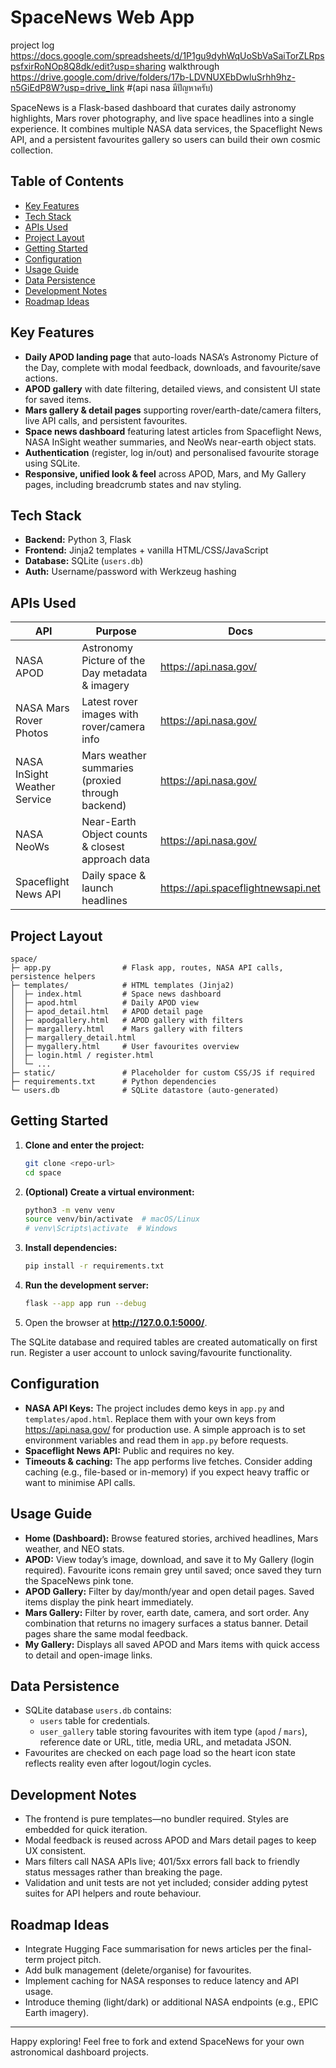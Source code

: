 # SpaceNews Web App
project log 
   https://docs.google.com/spreadsheets/d/1P1gu9dyhWqUoSbVaSaiTorZLRpspsfxirRoNOp8Q8dk/edit?usp=sharing
walkthrough
   https://drive.google.com/drive/folders/17b-LDVNUXEbDwluSrhh9hz-n5GiEdP8W?usp=drive_link
#(api nasa มีปัญหาครับ) 

SpaceNews is a Flask-based dashboard that curates daily astronomy highlights, Mars rover photography, and live space headlines into a single experience. It combines multiple NASA data services, the Spaceflight News API, and a persistent favourites gallery so users can build their own cosmic collection.

## Table of Contents
- [Key Features](#key-features)
- [Tech Stack](#tech-stack)
- [APIs Used](#apis-used)
- [Project Layout](#project-layout)
- [Getting Started](#getting-started)
- [Configuration](#configuration)
- [Usage Guide](#usage-guide)
- [Data Persistence](#data-persistence)
- [Development Notes](#development-notes)
- [Roadmap Ideas](#roadmap-ideas)

## Key Features
- **Daily APOD landing page** that auto-loads NASA’s Astronomy Picture of the Day, complete with modal feedback, downloads, and favourite/save actions.
- **APOD gallery** with date filtering, detailed views, and consistent UI state for saved items.
- **Mars gallery & detail pages** supporting rover/earth-date/camera filters, live API calls, and persistent favourites.
- **Space news dashboard** featuring latest articles from Spaceflight News, NASA InSight weather summaries, and NeoWs near-earth object stats.
- **Authentication** (register, log in/out) and personalised favourite storage using SQLite.
- **Responsive, unified look & feel** across APOD, Mars, and My Gallery pages, including breadcrumb states and nav styling.

## Tech Stack
- **Backend:** Python 3, Flask
- **Frontend:** Jinja2 templates + vanilla HTML/CSS/JavaScript
- **Database:** SQLite (`users.db`)
- **Auth:** Username/password with Werkzeug hashing

## APIs Used
| API | Purpose | Docs |
| --- | --- | --- |
| NASA APOD | Astronomy Picture of the Day metadata & imagery | https://api.nasa.gov/ |
| NASA Mars Rover Photos | Latest rover images with rover/camera info | https://api.nasa.gov/ |
| NASA InSight Weather Service | Mars weather summaries (proxied through backend) | https://api.nasa.gov/ |
| NASA NeoWs | Near-Earth Object counts & closest approach data | https://api.nasa.gov/ |
| Spaceflight News API | Daily space & launch headlines | https://api.spaceflightnewsapi.net |

## Project Layout
```
space/
├─ app.py                # Flask app, routes, NASA API calls, persistence helpers
├─ templates/            # HTML templates (Jinja2)
│  ├─ index.html         # Space news dashboard
│  ├─ apod.html          # Daily APOD view
│  ├─ apod_detail.html   # APOD detail page
│  ├─ apodgallery.html   # APOD gallery with filters
│  ├─ margallery.html    # Mars gallery with filters
│  ├─ margallery_detail.html
│  ├─ mygallery.html     # User favourites overview
│  ├─ login.html / register.html
│  └─ ...
├─ static/               # Placeholder for custom CSS/JS if required
├─ requirements.txt      # Python dependencies
└─ users.db              # SQLite datastore (auto-generated)
```

## Getting Started
1. **Clone and enter the project:**
   ```bash
   git clone <repo-url>
   cd space
   ```

2. **(Optional) Create a virtual environment:**
   ```bash
   python3 -m venv venv
   source venv/bin/activate  # macOS/Linux
   # venv\Scripts\activate  # Windows
   ```

3. **Install dependencies:**
   ```bash
   pip install -r requirements.txt
   ```

4. **Run the development server:**
   ```bash
   flask --app app run --debug
   ```

5. Open the browser at **http://127.0.0.1:5000/**.

The SQLite database and required tables are created automatically on first run. Register a user account to unlock saving/favourite functionality.

## Configuration
- **NASA API Keys:** The project includes demo keys in `app.py` and `templates/apod.html`. Replace them with your own keys from https://api.nasa.gov/ for production use. A simple approach is to set environment variables and read them in `app.py` before requests.
- **Spaceflight News API:** Public and requires no key.
- **Timeouts & caching:** The app performs live fetches. Consider adding caching (e.g., file-based or in-memory) if you expect heavy traffic or want to minimise API calls.

## Usage Guide
- **Home (Dashboard):** Browse featured stories, archived headlines, Mars weather, and NEO stats.
- **APOD:** View today’s image, download, and save it to My Gallery (login required). Favourite icons remain grey until saved; once saved they turn the SpaceNews pink tone.
- **APOD Gallery:** Filter by day/month/year and open detail pages. Saved items display the pink heart immediately.
- **Mars Gallery:** Filter by rover, earth date, camera, and sort order. Any combination that returns no imagery surfaces a status banner. Detail pages share the same modal feedback.
- **My Gallery:** Displays all saved APOD and Mars items with quick access to detail and open-image links.

## Data Persistence
- SQLite database `users.db` contains:
  - `users` table for credentials.
  - `user_gallery` table storing favourites with item type (`apod` / `mars`), reference date or URL, title, media URL, and metadata JSON.
- Favourites are checked on each page load so the heart icon state reflects reality even after logout/login cycles.

## Development Notes
- The frontend is pure templates—no bundler required. Styles are embedded for quick iteration.
- Modal feedback is reused across APOD and Mars detail pages to keep UX consistent.
- Mars filters call NASA APIs live; 401/5xx errors fall back to friendly status messages rather than breaking the page.
- Validation and unit tests are not yet included; consider adding pytest suites for API helpers and route behaviour.

## Roadmap Ideas
- Integrate Hugging Face summarisation for news articles per the final-term project pitch.
- Add bulk management (delete/organise) for favourites.
- Implement caching for NASA responses to reduce latency and API usage.
- Introduce theming (light/dark) or additional NASA endpoints (e.g., EPIC Earth imagery).

---

Happy exploring! Feel free to fork and extend SpaceNews for your own astronomical dashboard projects.


